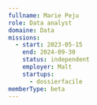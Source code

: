 ```yaml
---
fullname: Marie Peju
role: Data analyst
domaine: Data
missions:
  - start: 2023-05-15
    end: 2024-09-30
    status: independent
    employer: Malt
    startups:
      - dossierfacile
memberType: beta
---
```

